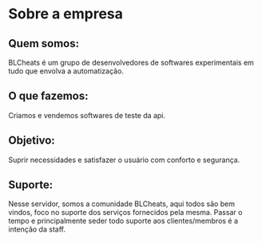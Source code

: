 # Sobre a empresa

## Quem somos:
BLCheats é um grupo de desenvolvedores de softwares experimentais em tudo que
envolva a automatização.

## O que fazemos:
Criamos e vendemos softwares de teste da api.

## Objetivo:
Suprir necessidades e satisfazer o usuário com conforto e segurança.

## Suporte:
Nesse servidor, somos a comunidade BLCheats, aqui todos são 
bem vindos, foco no suporte dos serviços fornecidos pela mesma. Passar o tempo e 
principalmente seder todo suporte aos clientes/membros é a intenção da staff.
